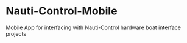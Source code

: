 # Nauti-Control-Mobile
Mobile App for interfacing with Nauti-Control hardware boat interface projects
